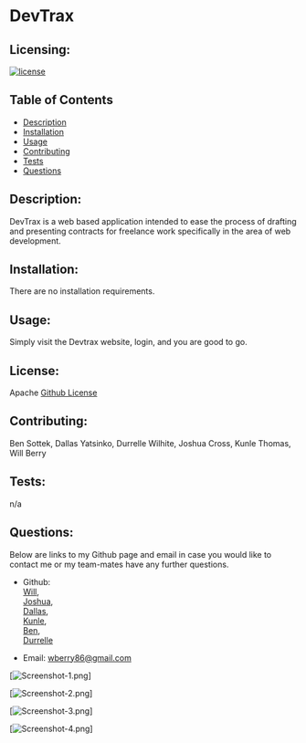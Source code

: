 # DevTrax


  ## Licensing:
  [![license](https://img.shields.io/badge/license-Apache-blue)](https://shields.io)
  ## Table of Contents 
  - [Description](#description)
  - [Installation](#installation)
  - [Usage](#usage)
  - [Contributing](#contributing)
  - [Tests](#tests)
  - [Questions](#questions)
  ## Description:
  DevTrax is a web based application intended to ease the process of drafting and presenting contracts for freelance work specifically in the area of web development.  
  
  ## Installation:
  There are no installation requirements.
  ## Usage:
  Simply visit the Devtrax website, login, and you are good to go.
  ## License:
  Apache
  [Github License](Apache)
  ## Contributing:
  Ben Sottek, Dallas Yatsinko, Durrelle Wilhite, Joshua Cross, Kunle Thomas, Will Berry
  ## Tests:
  n/a
  ## Questions:
  Below are links to my Github page and email in case you would like to contact me or my team-mates have any further questions.

  - Github: <br>[Will](https://github.com/wberry86),<br>
            [Joshua](https://github.com/joshuacross),<br>
            [Dallas](https://github.com/okni-c),<br>
            [Kunle](https://github.com/akt47),<br>
            [Ben](https://github.com/bsottek),<br>
            [Durrelle](https://github.com/Wilhite27)
            
  - Email: wberry86@gmail.com


[![Screenshot-1.png](https://github.com/joshacross/devtrax/blob/feature/readme/assets/devtrax1.PNG)]

[![Screenshot-2.png](https://github.com/joshacross/devtrax/blob/feature/readme/assets/devtrax2.PNG)]

[![Screenshot-3.png](https://github.com/joshacross/devtrax/blob/feature/readme/assets/devtrax3.PNG)]

[![Screenshot-4.png](https://github.com/joshacross/devtrax/blob/feature/readme/assets/devtrax4.PNG)]
